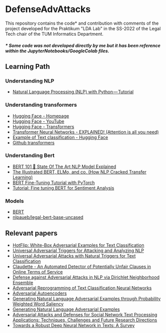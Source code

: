 # DefenseAdvAttacks

This repository contains the code* and contribution with comments of the project developed for the Praktikum "LDA Lab" in the SS-2022 of the Legal Tech chair of the TUM Informatics Department.
##### * Some code was not developed directly by me but it has been reference within the JupyterNotebooks/GoogleColab files.

## Learning Path

### Understanding NLP
- <a href="https://towardsai.net/p/nlp/natural-language-processing-nlp-with-python-tutorial-for-beginners-1f54e610a1a0">Natural Language Processing (NLP) with Python — Tutorial</a>

### Understanding transformers
- <a href="https://huggingface.co/">Hugging Face - Homepage</a>
- <a href="https://www.youtube.com/c/HuggingFace">Hugging Face - YouTube</a>
- <a href="https://huggingface.co/docs/transformers/index">Hugging Face - Transformers</a>
- <a href="https://www.youtube.com/watch?v=TQQlZhbC5ps">Transformer Neural Networks - EXPLAINED! (Attention is all you need)</a>
- <a href="https://huggingface.co/docs/transformers/tasks/sequence_classification">Example of Text classification - Hugging Face</a>
- <a href="https://github.com/huggingface/transformers">Github transformers</a>

### Understanding Bert
- <a href="https://huggingface.co/blog/bert-101">BERT 101 🤗 State Of The Art NLP Model Explained</a>
- <a href="http://jalammar.github.io/illustrated-bert/">The Illustrated BERT, ELMo, and co. (How NLP Cracked Transfer Learning)</a>
- <a href="http://mccormickml.com/2019/07/22/BERT-fine-tuning/">BERT Fine-Tuning Tutorial with PyTorch</a>
- <a href="https://skimai.com/fine-tuning-bert-for-sentiment-analysis/">Tutorial: Fine tuning BERT for Sentiment Analysis</a>

### Models
- <a href="https://huggingface.co/docs/transformers/model_doc/bert">BERT</a>
- <a href="https://huggingface.co/nlpaueb/legal-bert-base-uncased">nlpaueb/legal-bert-base-uncased</a>

## Relevant papers
- <a href="https://arxiv.org/abs/1712.06751">HotFlip: White-Box Adversarial Examples for Text Classification</a>
- <a href="https://arxiv.org/abs/1908.07125">Universal Adversarial Triggers for Attacking and Analyzing NLP</a>
- <a href="https://aclanthology.org/2021.naacl-main.291/">Universal Adversarial Attacks with Natural Triggers for Text Classification</a>
- <a href="https://arxiv.org/abs/1805.01217">Claudette - An Automated Detector of Potentially Unfair Clauses in Online Terms of Service</a>
- <a href="https://arxiv.org/abs/2006.11627">Defense against Adversarial Attacks in NLP via Dirichlet Neighborhood Ensemble</a>
- <a href="https://arxiv.org/abs/1809.01829">Adversarial Reprogramming of Text Classification Neural Networks</a>
- <a href="https://arxiv.org/abs/1511.05644">Adversarial Autoencoders</a>
- <a href="https://aclanthology.org/P19-1103/">Generating Natural Language Adversarial Examples through Probability Weighted Word Saliency</a>
- <a href="https://arxiv.org/abs/1804.07998">Generating Natural Language Adversarial Examples</a>
- <a href="https://arxiv.org/pdf/2110.13980.pdf">Adversarial Attacks and Defenses for Social Network Text Processing Applications: Techniques, Challenges and Future Research Directions</a>
- <a href="https://arxiv.org/abs/1902.07285">Towards a Robust Deep Neural Network in Texts: A Survey</a>

